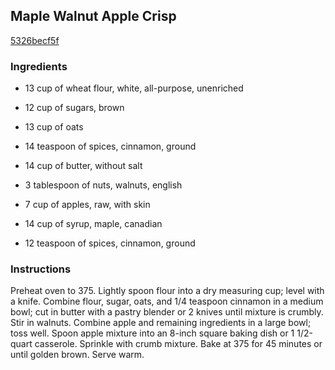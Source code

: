 ## Maple Walnut Apple Crisp

[5326becf5f](http://www.food.com/recipe/maple-walnut-apple-crisp-154875)

### Ingredients

 - 13 cup of wheat flour, white, all-purpose, unenriched

 - 12 cup of sugars, brown

 - 13 cup of oats

 - 14 teaspoon of spices, cinnamon, ground

 - 14 cup of butter, without salt

 - 3 tablespoon of nuts, walnuts, english

 - 7 cup of apples, raw, with skin

 - 14 cup of syrup, maple, canadian

 - 12 teaspoon of spices, cinnamon, ground

### Instructions

Preheat oven to 375. Lightly spoon flour into a dry measuring cup; level with a knife. Combine flour, sugar, oats, and 1/4 teaspoon cinnamon in a medium bowl; cut in butter with a pastry blender or 2 knives until mixture is crumbly. Stir in walnuts. Combine apple and remaining ingredients in a large bowl; toss well. Spoon apple mixture into an 8-inch square baking dish or 1 1/2-quart casserole. Sprinkle with crumb mixture. Bake at 375 for 45 minutes or until golden brown. Serve warm.